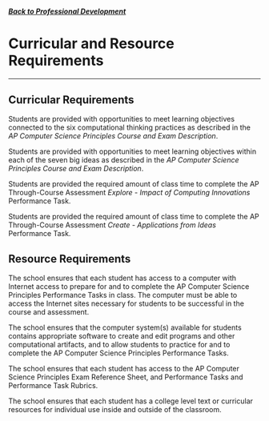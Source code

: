 ##### [Back to Professional Development](/apcsp/professional-development) 
# Curricular and Resource Requirements
-----

## Curricular Requirements

Students are provided with opportunities to meet learning objectives connected to the six computational thinking practices as described in the *AP Computer Science Principles Course and Exam Description*.

Students are provided with opportunities to meet learning objectives within each of the seven big ideas as described in the *AP Computer Science Principles Course and Exam Description*.

Students are provided the required amount of class time to complete the AP Through-Course Assessment *Explore - Impact of Computing Innovations* Performance Task.

Students are provided the required amount of class time to complete the AP Through-Course Assessment *Create - Applications from Ideas* Performance Task.

## Resource Requirements

The school ensures that each student has access to a computer with Internet access to prepare for and to complete the AP Computer Science Principles Performance Tasks in class. The computer must be able to access the Internet sites necessary for students to be successful in the course and assessment.

The school ensures that the computer system(s) available for students contains appropriate software to create and edit programs and other computational artifacts, and to allow students to practice for and to complete the AP Computer Science Principles Performance Tasks. 

The school ensures that each student has access to the AP Computer Science Principles Exam Reference Sheet, and Performance Tasks and Performance Task Rubrics.

The school ensures that each student has a college level text or curricular resources for individual use inside and outside of the classroom.
